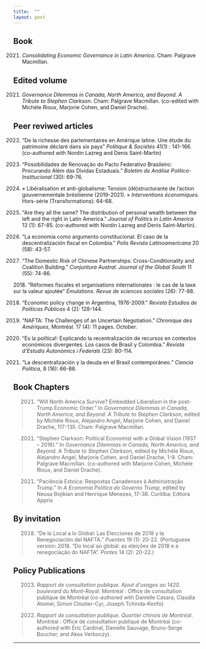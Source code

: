 ```yaml
---
title:  ""
layout: post
---
```



## Book 

2021. _Consolidating Economic Governance in Latin America_. Cham: Palgrave Macmillan. 


## Edited volume 

2021. _Governance Dilemmas in Canada, North America, and Beyond. A Tribute to Stephen Clarkson_. Cham: Palgrave Macmillan. (co-edited with Michèle Rioux, Marjorie Cohen, and Daniel Drache).


## Peer reviwed articles

2022. “De la richesse des parlementaires en Amérique latine. Une étude du patrimoine déclaré dans six pays” _Politique & Sociétés_ 41(1) : 141-166. (co-authored with Nordin Lazreg and Denis Saint-Martin)

2021. “Possibilidades de Renovação do Pacto Federativo Brasileiro: Procurando Além das Dívidas Estaduais.” _Boletim de Análise Político-Institucional_ (30): 69-76.

2021. « Libéralisation et anti-globalisme: Tension (dé)structurante de l’action gouvernementale brésilienne (2019-2021). » _Interventions économiques_. Hors-série (Transformations): 64-68. 

2021. "Are they all the same? The distribution of personal wealth between the left and the right in Latin America." _Journal of Politics in Latin America_ 13 (1): 67-85. (co-authored with Nordin Lazreg and Denis Saint-Martin).

2021. “La economía como argumento constitucional. El caso de la descentralización fiscal en Colombia.” _Polis Revista Latinoamericana_ 20 (58): 43-57. 

2020. “The Domestic Risk of Chinese Partnerships: Cross-Conditionality and Coalition Building.” _Conjuntura Austral. Journal of the Global South_ 11 (55): 74-86.

2018. “Réformes fiscales et organisations internationales : le cas de la taxe sur la valeur ajoutée” _Émulations. Revue de sciences sociales_ (26): 77-88.  

2018. “Economic policy change in Argentina, 1976-2009." _Revista Estudios de Políticas Públicas_ 4 (2): 128-144. 

2017. “NAFTA: The Challenges of an Uncertain Negotiation.” _Chronique des Amériques_, Montréal. 17 (4): 11 pages. October.  

2016. “Es la política!: Explicando la recentralización de recursos en contextos económicos divergentes. Los casos de Brasil y Colombia.” _Revista d’Estudis Autonòmics i Federals_ (23): 80-114. 

2013. “La descentralización y la deuda en el Brasil contemporáneo.” _Ciencia Política_, 8 (16): 66-88.


## Book Chapters

> 2021. “Will North America Survive? Embedded Liberalism in the post-Trump Economic Order.” In _Governance Dilemmas in Canada, North America, and Beyond. A Tribute to Stephen Clarkson_, edited by Michèle Rioux, Alejandro Angel, Marjorie Cohen, and Daniel Drache, 117-135. Cham: Palgrave Macmillan.

> 2021. “Stephen Clarkson: Political Economist with a Global Vision (1937 – 2016).” In _Governance Dilemmas in Canada, North America, and Beyond. A Tribute to Stephen Clarkson_, edited by Michèle Rioux, Alejandro Angel, Marjorie Cohen, and Daniel Drache, 1-9. Cham: Palgrave Macmillan. (co-authored with Marjorie Cohen, Michèle Rioux, and Daniel Drache).
 
> 2021. “Paciência Estoica: Respostas Canadenses à Administração Trump.” In _A Economia Política do Governo Trump_, edited by Neusa Bojikian and Henrique Menezes, 17-38. Curitiba: Editora Appris


## By invitation

> 2018. “De lo Local a lo Global: Las Elecciones de 2018 y la Renegociación del NAFTA.” _Puentes_ 19 (1): 20-22. (Portuguese version: 2018. “Do local ao global: as eleições de 2018 e a renegociação do NAFTA”. _Pontes_ 14 (2): 20-22.)


## Policy Publications

> 2023. _Rapport de consultation publique. Ajout d'usages au 1420. boulevard du Mont-Royal_. Montréal : Office de consultation publique de Montréal (co-authored with Danielle Casara, Claudia Atomei, Simon Cloutier-Cyr, Joseph Tchinda-Kenfo)

> 2022. _Rapport de consultation publique. Quartier chinois de Montréal_. Montréal : Office de consultation publique de Montréal (co-authored with Éric Cardinal, Danielle Sauvage, Bruno-Serge Boucher, and Akos Verboczy).

---
